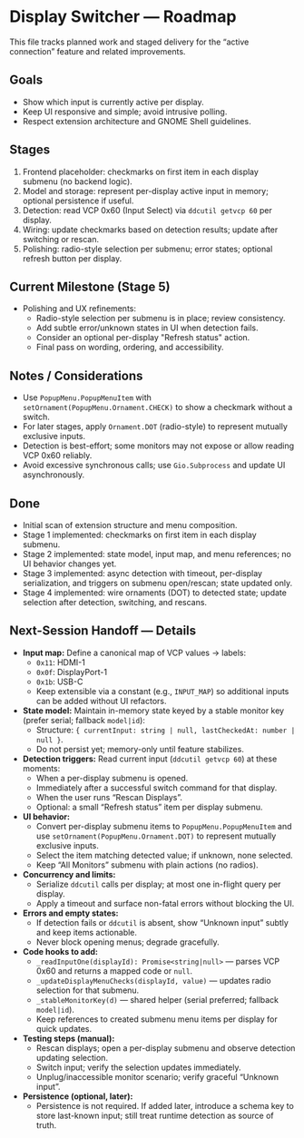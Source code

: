 # Display Switcher — Roadmap

This file tracks planned work and staged delivery for the “active connection” feature and related improvements.

## Goals
- Show which input is currently active per display.
- Keep UI responsive and simple; avoid intrusive polling.
- Respect extension architecture and GNOME Shell guidelines.

## Stages
1) Frontend placeholder: checkmarks on first item in each display submenu (no backend logic).
2) Model and storage: represent per-display active input in memory; optional persistence if useful.
3) Detection: read VCP 0x60 (Input Select) via `ddcutil getvcp 60` per display.
4) Wiring: update checkmarks based on detection results; update after switching or rescan.
5) Polishing: radio-style selection per submenu; error states; optional refresh button per display.

## Current Milestone (Stage 5)
- Polishing and UX refinements:
  - Radio-style selection per submenu is in place; review consistency.
  - Add subtle error/unknown states in UI when detection fails.
  - Consider an optional per-display "Refresh status" action.
  - Final pass on wording, ordering, and accessibility.

## Notes / Considerations
- Use `PopupMenu.PopupMenuItem` with `setOrnament(PopupMenu.Ornament.CHECK)` to show a checkmark without a switch.
- For later stages, apply `Ornament.DOT` (radio-style) to represent mutually exclusive inputs.
- Detection is best-effort; some monitors may not expose or allow reading VCP 0x60 reliably.
- Avoid excessive synchronous calls; use `Gio.Subprocess` and update UI asynchronously.

## Done
- Initial scan of extension structure and menu composition.
- Stage 1 implemented: checkmarks on first item in each display submenu.
- Stage 2 implemented: state model, input map, and menu references; no UI behavior changes yet.
- Stage 3 implemented: async detection with timeout, per-display serialization, and triggers on submenu open/rescan; state updated only.
- Stage 4 implemented: wire ornaments (DOT) to detected state; update selection after detection, switching, and rescans.

## Next-Session Handoff — Details
- **Input map:** Define a canonical map of VCP values → labels:
  - `0x11`: HDMI-1
  - `0x0f`: DisplayPort-1
  - `0x1b`: USB-C
  - Keep extensible via a constant (e.g., `INPUT_MAP`) so additional inputs can be added without UI refactors.
- **State model:** Maintain in-memory state keyed by a stable monitor key (prefer serial; fallback `model|id`):
  - Structure: `{ currentInput: string | null, lastCheckedAt: number | null }`.
  - Do not persist yet; memory-only until feature stabilizes.
- **Detection triggers:** Read current input (`ddcutil getvcp 60`) at these moments:
  - When a per-display submenu is opened.
  - Immediately after a successful switch command for that display.
  - When the user runs “Rescan Displays”.
  - Optional: a small “Refresh status” item per display submenu.
- **UI behavior:**
  - Convert per-display submenu items to `PopupMenu.PopupMenuItem` and use `setOrnament(PopupMenu.Ornament.DOT)` to represent mutually exclusive inputs.
  - Select the item matching detected value; if unknown, none selected.
  - Keep “All Monitors” submenu with plain actions (no radios).
- **Concurrency and limits:**
  - Serialize `ddcutil` calls per display; at most one in-flight query per display.
  - Apply a timeout and surface non-fatal errors without blocking the UI.
- **Errors and empty states:**
  - If detection fails or `ddcutil` is absent, show “Unknown input” subtly and keep items actionable.
  - Never block opening menus; degrade gracefully.
- **Code hooks to add:**
  - `_readInputOne(displayId): Promise<string|null>` — parses VCP 0x60 and returns a mapped code or `null`.
  - `_updateDisplayMenuChecks(displayId, value)` — updates radio selection for that submenu.
  - `_stableMonitorKey(d)` — shared helper (serial preferred; fallback `model|id`).
  - Keep references to created submenu menu items per display for quick updates.
- **Testing steps (manual):**
  - Rescan displays; open a per-display submenu and observe detection updating selection.
  - Switch input; verify the selection updates immediately.
  - Unplug/inaccessible monitor scenario; verify graceful “Unknown input”.
- **Persistence (optional, later):**
  - Persistence is not required. If added later, introduce a schema key to store last-known input; still treat runtime detection as source of truth.
